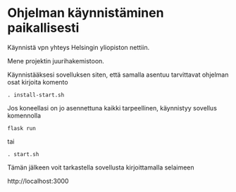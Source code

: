 # Ohjelman käynnistäminen paikallisesti

Käynnistä vpn yhteys Helsingin yliopiston nettiin.

Mene projektin juurihakemistoon.

Käynnistääksesi sovelluksen siten, että samalla asentuu tarvittavat ohjelman osat kirjoita komento

`. install-start.sh`

Jos koneellasi on jo asennettuna kaikki tarpeellinen, käynnistyy sovellus komennolla

`flask run`

tai 

`. start.sh`


Tämän jälkeen voit tarkastella sovellusta kirjoittamalla selaimeen

http://localhost:3000
